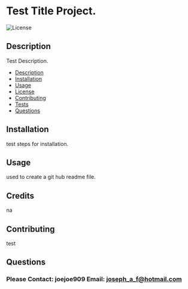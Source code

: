 # Test Title Project.

![License](https://img.shields.io/badge/License-MIT-blue.svg "License Badge")

## Description

Test Description.


  - [Description](#description)
  - [Installation](#installation)
  - [Usage](#usage)
  - [License](#License)
  - [Contributing](#contributing)
  - [Tests](#tests)
  - [Questions](#Questions)

## Installation

test steps for installation.

## Usage

used to create a git hub readme file.

## Credits

na

## Contributing

test

## Questions

### Please Contact: joejoe909 Email: joseph_a_f@hotmail.com
